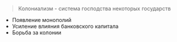 > Колониализм - система господства некоторых государств

- Появление монополий
- Усиление влияния банковского капитала
- Борьба за колонии